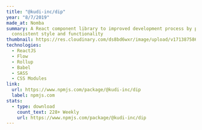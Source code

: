 ```yaml
---
title: "@kudi-inc/dip"
year: "8/7/2019"
made_at: Nomba
summary: A React component library to improved development process by providing
  consistent style and functionality
thumbnail: https://res.cloudinary.com/ds8bd6wxr/image/upload/v1713875861/my-portfolio/Screenshot_2024-04-23_at_13.36.47_l9iyb7.png
technologies:
  - ReactJS
  - Flow
  - Rollup
  - Babel
  - SASS
  - CSS Modules
link:
  url: https://www.npmjs.com/package/@kudi-inc/dip
  label: npmjs.com
stats:
  - type: download
    count_text: 228+ Weekly
    url: https://www.npmjs.com/package/@kudi-inc/dip
---
```

